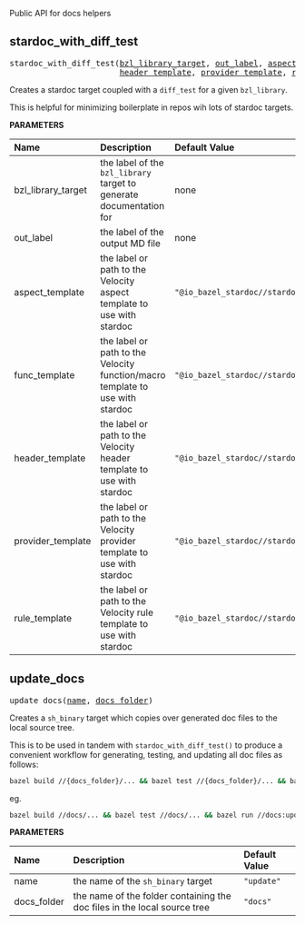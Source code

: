 <!-- Generated with Stardoc: http://skydoc.bazel.build -->

Public API for docs helpers

<a id="#stardoc_with_diff_test"></a>

## stardoc_with_diff_test

<pre>
stardoc_with_diff_test(<a href="#stardoc_with_diff_test-bzl_library_target">bzl_library_target</a>, <a href="#stardoc_with_diff_test-out_label">out_label</a>, <a href="#stardoc_with_diff_test-aspect_template">aspect_template</a>, <a href="#stardoc_with_diff_test-func_template">func_template</a>,
                       <a href="#stardoc_with_diff_test-header_template">header_template</a>, <a href="#stardoc_with_diff_test-provider_template">provider_template</a>, <a href="#stardoc_with_diff_test-rule_template">rule_template</a>)
</pre>

Creates a stardoc target coupled with a `diff_test` for a given `bzl_library`.

This is helpful for minimizing boilerplate in repos wih lots of stardoc targets.


**PARAMETERS**


| Name  | Description | Default Value |
| :------------- | :------------- | :------------- |
| <a id="stardoc_with_diff_test-bzl_library_target"></a>bzl_library_target |  the label of the <code>bzl_library</code> target to generate documentation for   |  none |
| <a id="stardoc_with_diff_test-out_label"></a>out_label |  the label of the output MD file   |  none |
| <a id="stardoc_with_diff_test-aspect_template"></a>aspect_template |  the label or path to the Velocity aspect template to use with stardoc   |  <code>"@io_bazel_stardoc//stardoc:templates/markdown_tables/aspect.vm"</code> |
| <a id="stardoc_with_diff_test-func_template"></a>func_template |  the label or path to the Velocity function/macro template to use with stardoc   |  <code>"@io_bazel_stardoc//stardoc:templates/markdown_tables/func.vm"</code> |
| <a id="stardoc_with_diff_test-header_template"></a>header_template |  the label or path to the Velocity header template to use with stardoc   |  <code>"@io_bazel_stardoc//stardoc:templates/markdown_tables/header.vm"</code> |
| <a id="stardoc_with_diff_test-provider_template"></a>provider_template |  the label or path to the Velocity provider template to use with stardoc   |  <code>"@io_bazel_stardoc//stardoc:templates/markdown_tables/provider.vm"</code> |
| <a id="stardoc_with_diff_test-rule_template"></a>rule_template |  the label or path to the Velocity rule template to use with stardoc   |  <code>"@io_bazel_stardoc//stardoc:templates/markdown_tables/rule.vm"</code> |


<a id="#update_docs"></a>

## update_docs

<pre>
update_docs(<a href="#update_docs-name">name</a>, <a href="#update_docs-docs_folder">docs_folder</a>)
</pre>

Creates a `sh_binary` target which copies over generated doc files to the local source tree.

This is to be used in tandem with `stardoc_with_diff_test()` to produce a convenient workflow
for generating, testing, and updating all doc files as follows:

``` bash
bazel build //{docs_folder}/... && bazel test //{docs_folder}/... && bazel run //{docs_folder}:update
```

eg.

``` bash
bazel build //docs/... && bazel test //docs/... && bazel run //docs:update
```


**PARAMETERS**


| Name  | Description | Default Value |
| :------------- | :------------- | :------------- |
| <a id="update_docs-name"></a>name |  the name of the <code>sh_binary</code> target   |  <code>"update"</code> |
| <a id="update_docs-docs_folder"></a>docs_folder |  the name of the folder containing the doc files in the local source tree   |  <code>"docs"</code> |


